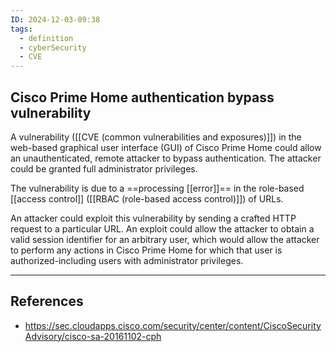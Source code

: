 ```yaml
---
ID: 2024-12-03-09:38
tags:
  - definition
  - cyberSecurity
  - CVE
---
```

## Cisco Prime Home authentication bypass vulnerability

A vulnerability ([[CVE (common vulnerabilities and exposures)]]) in the web-based graphical user interface (GUI) of Cisco Prime Home could allow an unauthenticated, remote attacker to bypass authentication. The attacker could be granted full administrator privileges.

The vulnerability is due to a ==processing [[error]]== in the role-based [[access control]] ([[RBAC (role-based access control)]]) of URLs.

An attacker could exploit this vulnerability by sending a crafted HTTP request to a particular URL. An exploit could allow the attacker to obtain a valid session identifier for an arbitrary user, which would allow the attacker to perform any actions in Cisco Prime Home for which that user is authorized-including users with administrator privileges.

---
## References
- https://sec.cloudapps.cisco.com/security/center/content/CiscoSecurityAdvisory/cisco-sa-20161102-cph